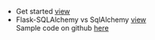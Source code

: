 - Get started [view](doc/00.get-started.md)
- Flask-SQLAlchemy vs SqlAlchemy [view](doc/01.flask.sqlalchem-vs-sqlalchemy.md)
  <br>
  Sample code on github [here](https://github.com/namgivu/shared-model-FlaskSqlAlchemy-vs-SQLAlchemy)
